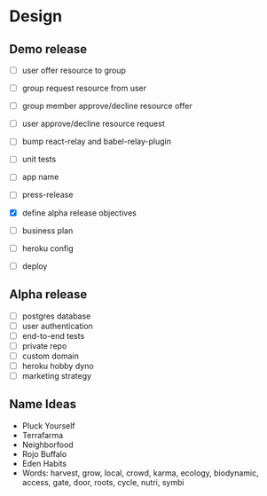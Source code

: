 # Design

## Demo release
- [ ] user offer resource to group
- [ ] group request resource from user
- [ ] group member approve/decline resource offer
- [ ] user approve/decline resource request

- [ ] bump react-relay and babel-relay-plugin
- [ ] unit tests

- [ ] app name
- [ ] press-release
- [x] define alpha release objectives
- [ ] business plan
- [ ] heroku config
- [ ] deploy

## Alpha release
- [ ] postgres database
- [ ] user authentication
- [ ] end-to-end tests
- [ ] private repo
- [ ] custom domain
- [ ] heroku hobby dyno
- [ ] marketing strategy

## Name Ideas
- Pluck Yourself
- Terrafarma
- Neighborfood
- Rojo Buffalo
- Eden Habits
- Words: harvest, grow, local, crowd, karma, ecology, biodynamic, access, gate, 
  door, roots, cycle, nutri, symbi
